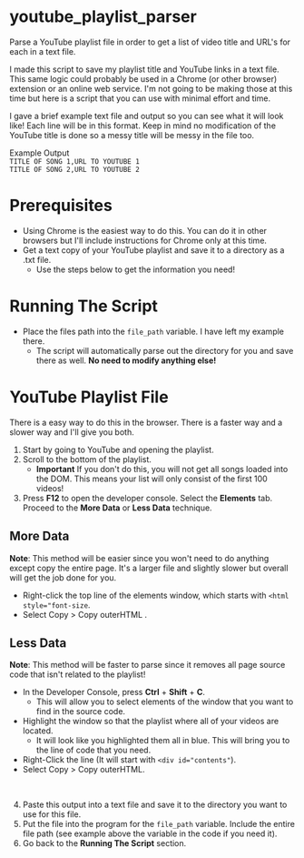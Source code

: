 # youtube_playlist_parser
Parse a YouTube playlist file in order to get a list of video title and URL's for each in a text file.



I made this script to save my playlist title and YouTube links in a text file. This same logic could probably be used in a Chrome (or other browser) extension or an online web service. I'm not going to be making those at this time but here is a script that you can use with minimal effort and time.

I gave a brief example text file and output so you can see what it will look like! Each line will be in this format. Keep in mind no modification of the YouTube title is done so a messy title will be messy in the file too.

Example Output<br />
`TITLE OF SONG 1,URL TO YOUTUBE 1`<br />
`TITLE OF SONG 2,URL TO YOUTUBE 2`

# Prerequisites
* Using Chrome is the easiest way to do this. You can do it in other browsers but I'll include instructions for Chrome only at this time.
* Get a text copy of your YouTube playlist and save it to a directory as a .txt file.
	* Use the steps below to get the information you need!

# Running The Script
* Place the files path into the `file_path` variable. I have left my example there.
	* The script will automatically parse out the directory for you and save there as well. **No need to modify anything else!**

# YouTube Playlist File
There is a easy way to do this in the browser. There is a faster way and a slower way and I'll give you both.

1. Start by going to YouTube and opening the playlist.
2. Scroll to the bottom of the playlist.
	* **Important** If you don't do this, you will not get all songs loaded into the DOM. This means your list will only consist of the first 100 videos!
3. Press **F12** to open the developer console. Select the **Elements** tab. Proceed to the **More Data** or **Less Data** technique.

## More Data
**Note**: This method will be easier since you won't need to do anything except copy the entire page. It's a larger file and slightly slower but overall will get the job done for you.

* Right-click the top line of the elements window, which starts with `<html style="font-size`.
* Select Copy > Copy outerHTML .

## Less Data
**Note**: This method will be faster to parse since it removes all page source code that isn't related to the playlist!

* In the Developer Console, press **Ctrl** + **Shift** + **C**.
	* This will allow you to select elements of the window that you want to find in the source code.
* Highlight the window so that the playlist where all of your videos are located.
	* It will look like you highlighted them all in blue. This will bring you to the line of code that you need.
* Right-Click the line (It will start with `<div id="contents"`).
*  Select Copy > Copy outerHTML.
<br />

4.  Paste this output into a text file and save it to the directory you want to use for this file.
5. Put the file into the program for the `file_path` variable. Include the entire file path (see example above the variable in the code if you need it).
6. Go back to the **Running The Script** section.
